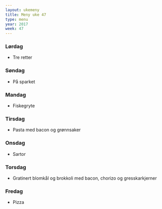 ```yaml
---
layout: ukemeny
title: Meny uke 47
type: menu
year: 2017
week: 47
---
```


### Lørdag

- Tre retter

### Søndag

- På sparket

### Mandag

- Fiskegryte

### Tirsdag

- Pasta med bacon og grønnsaker

### Onsdag

- Sartor

### Torsdag

- Gratinert blomkål og brokkoli med bacon, chorizo og gresskarkjerner

### Fredag

- Pizza


